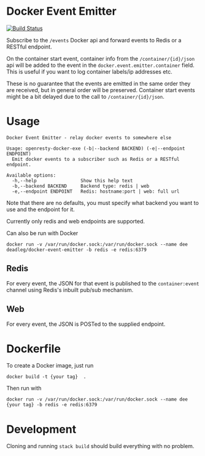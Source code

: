 # Docker Event Emitter 

[![Build Status](https://travis-ci.org/Deadleg/docker-event-emitter.svg?branch=master)](https://travis-ci.org/Deadleg/docker-event-emitter)

Subscribe to the `/events` Docker api and forward events to Redis or a RESTful endpoint.

On the container start event, container info from the `/container/{id}/json` api will be added to the event in the `docker.event.emitter.container` field. This is useful if you want to log container labels/ip addresses etc.

These is no guarantee that the events are emitted in the same order they are received, but in general order will be preserved. Container start events might be a bit delayed due to the call to `/container/{id}/json`.

# Usage

```
Docker Event Emitter - relay docker events to somewhere else

Usage: openresty-docker-exe (-b|--backend BACKEND) (-e|--endpoint ENDPOINT)
  Emit docker events to a subscriber such as Redis or a RESTful endpoint.

Available options:
  -h,--help                Show this help text
  -b,--backend BACKEND     Backend type: redis | web
  -e,--endpoint ENDPOINT   Redis: hostname:port | web: full url
```

Note that there are no defaults, you must specify what backend you want to use and the endpoint for it.

Currently only redis and web endpoints are supported.

Can also be run with Docker

```
docker run -v /var/run/docker.sock:/var/run/docker.sock --name dee deadleg/docker-event-emitter -b redis -e redis:6379
```

## Redis

For every event, the JSON for that event is published to the `container:event` channel using Redis's inbuilt pub/sub mechanism.

## Web

For every event, the JSON is POSTed to the supplied endpoint.

# Dockerfile

To create a Docker image, just run

```
docker build -t {your tag}  .
```

Then run with 

```
docker run -v /var/run/docker.sock:/var/run/docker.sock --name dee {your tag} -b redis -e redis:6379
```

# Development

Cloning and running `stack build` should build everything with no problem.